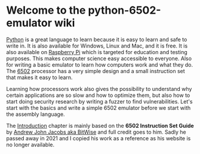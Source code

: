 # Welcome to the python-6502-emulator wiki

[Python](https://www.python.org/) is a great language to learn because it is
easy to learn and safe to write in. It is also available for Windows, Linux and
Mac, and it is free. It is also available on [Raspberry Pi](https://www.raspberrypi.org/)
which is targeted for education and testing purposes. This makes computer
science easy accessible to everyone. Also for writing a basic emulator to learn
how computers work and what they do. The [6502](https://en.m.wikipedia.org/wiki/6502)
processor has a very simple design and a small instruction set that makes it
easy to learn.

Learning how processors work also gives the possibility to understand why
certain applications are so slow and how to optimize them, but also how to
start doing security research by writing a fuzzer to find vulnerabilities.
Let's start with the basics and write a simple 6502 emulator before we start
with the assembly language.

The [Introduction](#introduction) chapter is mainly based on the **6502
Instruction Set Guide** by [Andrew John Jacobs aka BitWise](https://github.com/andrew-jacobs)
and full credit goes to him. Sadly he passed away in 2021 and I copied his work
as a reference as his website is no longer available.
